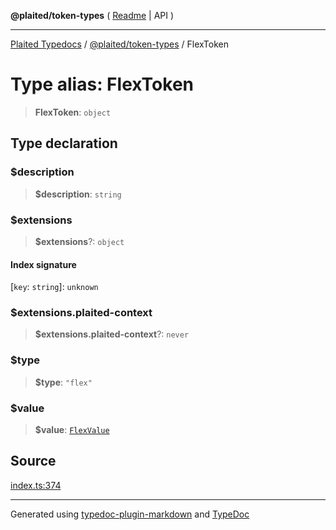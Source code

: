 **@plaited/token-types** ( [Readme](../README.md) \| API )

***

[Plaited Typedocs](../../../modules.md) / [@plaited/token-types](../modules.md) / FlexToken

# Type alias: FlexToken

> **FlexToken**: `object`

## Type declaration

### $description

> **$description**: `string`

### $extensions

> **$extensions**?: `object`

#### Index signature

 \[`key`: `string`\]: `unknown`

### $extensions.plaited-context

> **$extensions.plaited-context**?: `never`

### $type

> **$type**: `"flex"`

### $value

> **$value**: [`FlexValue`](FlexValue.md)

## Source

[index.ts:374](https://github.com/plaited/plaited/blob/b151218/libs/token-types/src/index.ts#L374)

***

Generated using [typedoc-plugin-markdown](https://www.npmjs.com/package/typedoc-plugin-markdown) and [TypeDoc](https://typedoc.org/)
